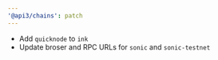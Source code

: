 ```yaml
---
'@api3/chains': patch
---
```


* Add `quicknode` to `ink`
* Update broser and RPC URLs for `sonic` and `sonic-testnet`
